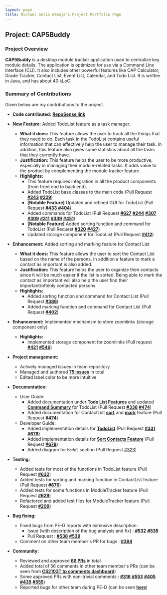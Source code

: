```yaml
---
layout: page
title: Michael Setia Atmaja's Project Portfolio Page
---
```

## Project: CAP5Buddy
### Project Overview
**CAP5Buddy** is a desktop module tracker application used to centralize key module details.
The application is  optimized for use via a Command Line Interface (CLI). It also includes other
powerful features like CAP Calculator, Grade Tracker, Contact List, Event List, Calendar, and Todo List.
It is written in Java, and has about 40 kLoC.
### Summary of Contributions
Given below are my contributions to the project.

* **Code contributed:** [**RepoSense link**](https://nus-cs2103-ay2021s1.github.io/tp-dashboard/#breakdown=true&search=michael-setia)

* **New Feature:** Added TodoList feature as a task manager.
  * **What it does:** This feature allows the user to track all the things that they need to do. Each task in the TodoList
  contains useful information that can effectively help the user to manage their task. In addition, this feature also gives
  some statistics about all the tasks that they currently have.
  * **Justification:** This feature helps the user to be more productive, especially in managing their module-related tasks.
  It adds value to the product by complementing the module tracker feature. 
  * **Highlights:** 
    * This feature requires integration in all the product components (from front end to back end).
    * Added TodoList base classes to the main code (Pull Request 
    [**#243**](https://github.com/AY2021S1-CS2103T-F12-3/tp/pull/243) 
    [**#229**](https://github.com/AY2021S1-CS2103T-F12-3/tp/pull/229))
    * **[Notable Feature]** Updated and refined GUI for TodoList (Pull Request 
    [**#433**](https://github.com/AY2021S1-CS2103T-F12-3/tp/pull/433)
    [**#404**](https://github.com/AY2021S1-CS2103T-F12-3/tp/pull/404))
    * Added commands for TodoList (Pull Request 
    [**#627**](https://github.com/AY2021S1-CS2103T-F12-3/tp/pull/627)
    [**#244**](https://github.com/AY2021S1-CS2103T-F12-3/tp/pull/244)
    [**#307**](https://github.com/AY2021S1-CS2103T-F12-3/tp/pull/307)
    [**#309**](https://github.com/AY2021S1-CS2103T-F12-3/tp/pull/309)
    [**#311**](https://github.com/AY2021S1-CS2103T-F12-3/tp/pull/311)
    [**#339**](https://github.com/AY2021S1-CS2103T-F12-3/tp/pull/339)
    [**#451**](https://github.com/AY2021S1-CS2103T-F12-3/tp/pull/451))
    * **[Notable Feature]** Added sorting function and command for TodoList (Pull Request 
    [**#320**](https://github.com/AY2021S1-CS2103T-F12-3/tp/pull/320)
    [**#427**](https://github.com/AY2021S1-CS2103T-F12-3/tp/pull/427))
    * Updated storage component for TodoList (Pull Request 
    [**#412**](https://github.com/AY2021S1-CS2103T-F12-3/tp/pull/412))

* **Enhancement:** Added sorting and marking feature for Contact List
  * **What it does:** This feature allows the user to sort the Contact List based on the name of the persons. In addition
  a feature to mark a contact as important is also added.
  * **Justification:** This feature helps the user to organize their contacts since it will be much easier if the list
  is sorted. Being able to mark the contact as important will also help the user find their important/oftenly contacted persons.
  * **Highlights:**
    * Added sorting function and command for Contact List (Pull Request 
    [**#386**](https://github.com/AY2021S1-CS2103T-F12-3/tp/pull/386))
    * Added marking function and command for Contact List (Pull Request 
    [**#402**](https://github.com/AY2021S1-CS2103T-F12-3/tp/pull/402))

* **Enhancement:** Implemented mechanism to store zoomlinks (storage component only)
  * **Highlights:**
    * Implemented storage component for zoomlinks (Pull request 
    [**#421**](https://github.com/AY2021S1-CS2103T-F12-3/tp/pull/421)
    [**#546**](https://github.com/AY2021S1-CS2103T-F12-3/tp/pull/546))

* **Project management:**
  * Actively managed issues in team repository
  * Managed and authored [**75 issues**](https://github.com/AY2021S1-CS2103T-F12-3/tp/issues?q=+is%3Aissue+author%3Amichael-setia+) in total
  * Edited label color to be more intuitive

* **Documentation:**
  * User Guide:
    * Added documentation under [**Todo List Features**](https://ay2021s1-cs2103t-f12-3.github.io/tp/UserGuide.html#todo-list-features) and updated [**Command Summary**](https://ay2021s1-cs2103t-f12-3.github.io/tp/UserGuide.html#command-summary-for-todo-list) for TodoList
    (Pull Request [**#338**](https://github.com/AY2021S1-CS2103T-F12-3/tp/pull/338)
    [**#474**](https://github.com/AY2021S1-CS2103T-F12-3/tp/pull/474))
    * Added documentation for ContactList [**sort**](https://ay2021s1-cs2103t-f12-3.github.io/tp/UserGuide.html#sorting-contacts-sortcontact) and [**mark**](https://ay2021s1-cs2103t-f12-3.github.io/tp/UserGuide.html#marking-contacts-as-important-importantcontact) feature 
    (Pull Request [**#474**](https://github.com/AY2021S1-CS2103T-F12-3/tp/pull/474))
  * Developer Guide:
    * Added implementation details for [**TodoList**](https://ay2021s1-cs2103t-f12-3.github.io/tp/DeveloperGuide.html#todo-list)
    (Pull Request [**#331**](https://github.com/AY2021S1-CS2103T-F12-3/tp/pull/331)
    [**#678**](https://github.com/AY2021S1-CS2103T-F12-3/tp/pull/678))
    * Added implementation details for [**Sort Contacts Feature**](https://ay2021s1-cs2103t-f12-3.github.io/tp/DeveloperGuide.html#sort-contacts-feature) 
    (Pull Request [**#678**](https://github.com/AY2021S1-CS2103T-F12-3/tp/pull/678))
    * Added diagram for `Model` section (Pull Request [#323](https://github.com/AY2021S1-CS2103T-F12-3/tp/pull/323))

* **Testing:**
  * Added tests for most of the functions in TodoList feature (Pull Request 
  [**#632**](https://github.com/AY2021S1-CS2103T-F12-3/tp/pull/632))
  * Added tests for sorting and marking function in ContactList feature (Pull Request 
  [**#676**](https://github.com/AY2021S1-CS2103T-F12-3/tp/pull/676))
  * Added tests for some functions in ModuleTracker feature (Pull Request 
  [**#629**](https://github.com/AY2021S1-CS2103T-F12-3/tp/pull/629))
  * Refactored and added test files for ModuleTracker feature (Pull Request 
  [**#209**](https://github.com/AY2021S1-CS2103T-F12-3/tp/pull/209))

* **Bug fixing:**
  * Fixed bugs from PE-D reports with extensive description:
    * Issue (with description of the bug analysis and fix) : 
    [**#532**](https://github.com/AY2021S1-CS2103T-F12-3/tp/pull/532)
    [**#535**](https://github.com/AY2021S1-CS2103T-F12-3/tp/pull/535)
    * Pull Request :
    [**#538**](https://github.com/AY2021S1-CS2103T-F12-3/tp/pull/538)
    [**#539**](https://github.com/AY2021S1-CS2103T-F12-3/tp/pull/539)
  * Comment on other team member's PR for bugs : [**#394**](https://github.com/AY2021S1-CS2103T-F12-3/tp/pull/394)

* **Community:**
  * Reviewed and approved [**66 PRs**](https://github.com/AY2021S1-CS2103T-F12-3/tp/pulls?q=is%3Apr+reviewed-by%3A%40me) in total
  * Added total of 56 comments in other team member's PRs (can be seen from [**CS2103T tp comments dashboard**](https://nus-cs2103-ay2021s1.github.io/dashboards/contents/tp-comments.html))
  * Some approved PRs with non-trivial comments : 
  [**#316**](https://github.com/AY2021S1-CS2103T-F12-3/tp/pull/316)
  [**#553**](https://github.com/AY2021S1-CS2103T-F12-3/tp/pull/553)
  [**#405**](https://github.com/AY2021S1-CS2103T-F12-3/tp/pull/405)
  [**#435**](https://github.com/AY2021S1-CS2103T-F12-3/tp/pull/435)
  [**#555**](https://github.com/AY2021S1-CS2103T-F12-3/tp/pull/555))
  * Reported bugs for other team during PE-D (can be seen [**here**](https://github.com/michael-setia/ped/issues))
